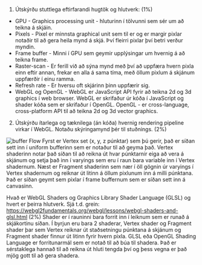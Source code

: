 1. Útskýrðu stuttlega eftirfarandi hugtök og hlutverk: (1%)
* GPU - Graphics processing unit - hluturinn í tölvunni sem sér um að teikna á skjáin.
* Pixels - Pixel er minnsta graphical unit sem til er og er margir pixlar notaðir til að gera heila mynd á skjá. Því fleirri pixlar því betri verður myndin.
* Frame buffer - Minni í GPU sem geymir upplýsingar um hvernig á að teikna frame.
* Raster-scan - Er ferill við að sýna mynd með því að uppfæra hvern pixla einn eftir annan, frekar en alla á sama tíma, með öllum pixlum á skjánum uppfærðir í einu ramma. 
* Refresh rate - Er hversu oft skjárinn þinn uppfærir sig.
* WebGL og OpenGL - WebGL er JavaScript API fyrir að teikna 2d og 3d graphics í web browser. WebGL er skrifaður úr kóða í JavaScript og shader kóða sem er skrifaður í OpenGL. OpenGL - er cross-language, cross-platform API til að teikna 2d og 3d vector graphics.

2. Útskýrðu ítarlega og tæknilega (án kóða) hvernig rendering pipeline virkar í WebGL.
Notaðu skýringamynd þér til stuðnings. (2%)

![buffer Flow](https://www.tutorialspoint.com/webgl/images/webgl_graphics_pipeline.jpg)
Fyrst er Vertex set (x, y, z púnktar) sem þú gerir, það er síðan sett inn í uniform bufferinn sem er notaður til að geyma það. Vertex shaderinn notar það síðan til að reikna út hvar púnktarnir eiga að vera á skjánum og setja það inn í varyings sem eru í raun bara variable inn í Vertex shadernum. Næst er Fragment shaderinn sem nær í öll gögnin úr varyings í Vertex shadernum og reiknar út litinn á öllum pixlunum inn á milli púnktana. Það er síðan geymt sem pixlar í frame buffernum sem er síðan sett inn á canvasinn.

Hvað er WebGL Shaders og Graphics Library Shader Language (GLSL) og hvert er
þeirra hlutverk. Sjá t.d. grein:
 https://webgl2fundamentals.org/webgl/lessons/webgl-shaders-and-glsl.html (2%)
 Shader er í rauninni bara forrit inn í leiknum sem er runað á skjákortinu síðan. Í byrjun eru bara 2 shaderar, Vertex shader og Fragment shader þar sem Vertex reiknar út staðsetningu púnktana á skjánum og Fragment shader finnur út litinn fyrir hvern pixla. GLSL eða OpenGL Shading Language er forritunarmál sem er notað til að búa til shadera. Það er sérstaklega hannað til að reikna út hluti tengda því og þess vegna er það mjög gott til að gera shadera.
